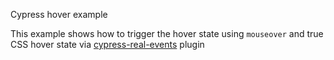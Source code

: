 Cypress hover example

This example shows how to trigger the hover state using `mouseover` and true CSS hover state via [cypress-real-events](https://github.com/dmtrKovalenko/cypress-real-events) plugin
